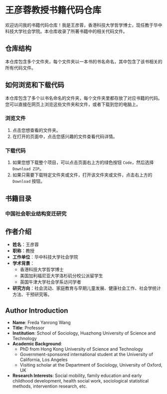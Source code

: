 # 王彦蓉教授书籍代码仓库

欢迎访问我的书籍代码仓库！我是王彦蓉，香港科技大学哲学博士，现任教于华中科技大学社会学院。本仓库收录了所著书籍中的相关代码文件。

## 仓库结构

本仓库包含多个文件夹，每个文件夹以一本书的书名命名，其中包含了该书相关的所有代码文件。

## 如何浏览和下载代码

本仓库包含了多个以书名命名的文件夹，每个文件夹里都存放了对应书籍的代码。您可以直接在网页上浏览这些文件夹和文件，或者下载到您的电脑上。

### 浏览文件

1. 点击您想查看的文件夹。
2. 在打开的页面中，点击您感兴趣的文件查看代码详情。

### 下载代码

1. 如果您想下载整个项目，可以点击页面右上方的绿色按钮 `Code`，然后选择 `Download ZIP`。
2. 如果只需要下载特定文件夹或文件，打开该文件夹或文件，点击右上方的 `Download` 按钮。


## 书籍目录
### 中国社会职业结构变迁研究

## 作者介绍

- **姓名**：王彦蓉
- **职称**：教授
- **工作单位**：华中科技大学社会学院
- **学术背景**：
  - 香港科技大学哲学博士
  - 美国加利福尼亚大学洛杉矶分校公派留学生
  - 英国牛津大学社会学系访问学者
- **研究方向**：社会流动、家庭教育与早期儿童发展、健康社会工作、社会学统计方法、干预研究等。

## Author Introduction

- **Name**: Freda Yanrong Wang
- **Title**: Professor
- **Institution**: School of Sociology, Huazhong University of Science and Technology
- **Academic Background**:
  - PhD from Hong Kong University of Science and Technology
  - Government-sponsored international student at the University of California, Los Angeles
  - Visiting scholar at the Department of Sociology, University of Oxford, UK
- **Research Interests**: Social mobility, family education and early childhood development, health social work, sociological statistical methods, intervention research, etc.
